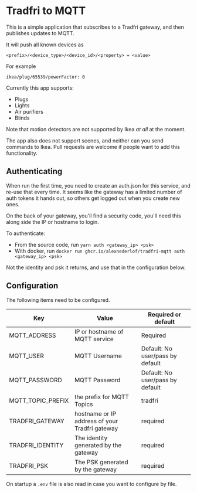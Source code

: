 # Tradfri to MQTT

This is a simple application that subscribes to a Tradfri
gateway, and then publishes updates to MQTT.

It will push all known devices as

    <prefix>/<device_type>/<device_id>/<property> = <value>

For example

    ikea/plug/65539/powerFactor: 0

Currently this app supports:

- Plugs
- Lights
- Air purifiers
- Blinds

Note that motion detectors are not supported by Ikea
_at all_ at the moment.

The app also does not support scenes, and neither can
you send commands to Ikea. Pull requests are welcome
if people want to add this functionality.

## Authenticating

When run the first time, you need to create an auth.json
for this service, and re-use that every time. It seems
like the gateway has a limited number of auth tokens it hands
out, so others get logged out when you create new ones.

On the back of your gateway, you'll find a security code, you'll
need this along side the IP or hostname to login.

To authenticate:

- From the source code, run `yarn auth <gateway_ip> <psk>`
- With docker, run `docker run ghcr.io/alexnederlof/tradfri-mqtt auth <gateway_ip> <psk>`

Not the identity and psk it returns, and use that in the configuration below.

## Configuration

The following items need to be configured.

| Key               | Value                                          | Required or default              |
| ----------------- | ---------------------------------------------- | -------------------------------- |
| MQTT_ADDRESS      | IP or hostname of MQTT service                 | Required                         |
| MQTT_USER         | MQTT Username                                  | Default: No user/pass by default |
| MQTT_PASSWORD     | MQTT Password                                  | Default: No user/pass by default |
| MQTT_TOPIC_PREFIX | the prefix for MQTT Topics                     | tradfri                          |
| TRADFRI_GATEWAY   | hostname or IP address of your Tradfri gateway | required                         |
| TRADFRI_IDENTITY  | The identity generated by the gateway          | required                         |
| TRADFRI_PSK       | The PSK generated by the gateway               | required                         |

On startup a `.env` file is also read in case you want to configure by file.
